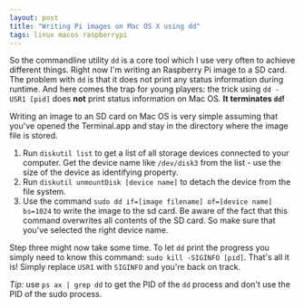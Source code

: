 ```yaml
---
layout: post
title: "Writing Pi images on Mac OS X using dd"
tags: linux macos raspberrypi
---
```


So the commandline utility `dd` is a core tool which I use very often to achieve different things. Right now I'm writing an Raspberry Pi image to a SD card. The problem with `dd` is that it does not print any status information during runtime. And here comes the trap for young players: the trick using `dd -USR1 [pid]` does __not__ print status information on Mac OS. __It terminates `dd`!__

<!--more-->

Writing an image to an SD card on Mac OS is very simple assuming that you've opened the Terminal.app and stay in the directory where the image file is stored.

 1. Run `diskutil list` to get a list of all storage devices connected to your computer. Get the device name like `/dev/disk3` from the list - use the size of the device as identifying property.
 2. Run `diskutil unmountDisk [device name]` to detach the device from the file system.
 3. Use the command `sudo dd if=[image filename] of=[device name] bs=1024` to write the image to the sd card. Be aware of the fact that this command overwrites all contents of the SD card. So make sure that you've selected the right device name.

Step three might now take some time. To let `dd` print the progress you simply need to know this command: `sudo kill -SIGINFO [pid]`. That's all it is! Simply replace `USR1` with `SIGINFO` and you're back on track.

_Tip:_ use `ps ax | grep dd` to get the PID of the `dd` process and don't use the PID of the sudo process.